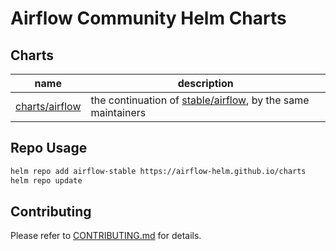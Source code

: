 # Airflow Community Helm Charts

## Charts

| name | description |
| --- | --- |
| [charts/airflow](https://github.com/airflow-helm/charts/tree/main/charts/airflow) | the continuation of [stable/airflow](https://github.com/helm/charts/tree/master/stable/airflow), by the same maintainers

## Repo Usage

```sh
helm repo add airflow-stable https://airflow-helm.github.io/charts
helm repo update
```

## Contributing

Please refer to [CONTRIBUTING.md](https://github.com/airflow-helm/charts/tree/main/CONTRIBUTING.md) for details.

